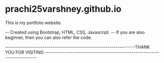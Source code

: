 # prachi25varshney.github.io

This is my portfolio website.

-- Created using Bootstrap, HTML, CSS, Javascript.
-- If you are also beginner, then you can also refer the code.


------------------------------------------------------------------THANK YOU FOR VISITING --------------------------------------------------------------------------

